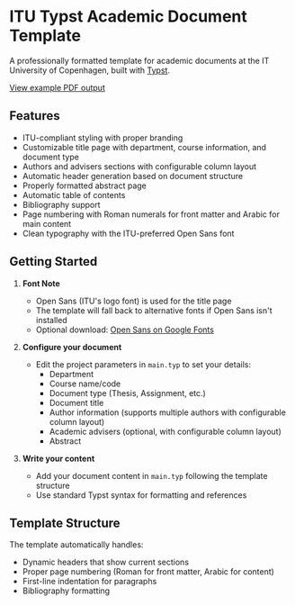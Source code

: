 
# ITU Typst Academic Document Template

A professionally formatted template for academic documents at the IT University of Copenhagen, built with [Typst](https://typst.app/).

[View example PDF output](main.pdf)

## Features

- ITU-compliant styling with proper branding
- Customizable title page with department, course information, and document type
- Authors and advisers sections with configurable column layout
- Automatic header generation based on document structure
- Properly formatted abstract page
- Automatic table of contents
- Bibliography support
- Page numbering with Roman numerals for front matter and Arabic for main content
- Clean typography with the ITU-preferred Open Sans font

## Getting Started

1. **Font Note**
   - Open Sans (ITU's logo font) is used for the title page
   - The template will fall back to alternative fonts if Open Sans isn't installed
   - Optional download: [Open Sans on Google Fonts](https://fonts.google.com/specimen/Open+Sans)

2. **Configure your document**
   - Edit the project parameters in `main.typ` to set your details:
     - Department
     - Course name/code
     - Document type (Thesis, Assignment, etc.)
     - Document title
     - Author information (supports multiple authors with configurable column layout)
     - Academic advisers (optional, with configurable column layout)
     - Abstract

3. **Write your content**
   - Add your document content in `main.typ` following the template structure
   - Use standard Typst syntax for formatting and references

## Template Structure

The template automatically handles:
- Dynamic headers that show current sections
- Proper page numbering (Roman for front matter, Arabic for content)
- First-line indentation for paragraphs
- Bibliography formatting

